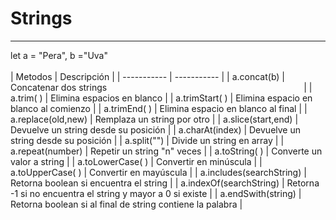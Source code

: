 # Strings
---

let a = "Pera",  b ="Uva"
<br />
<br />
| Metodos                   | Descripción                                                   |
| -----------               | -----------                                                   |
| a.concat(b)               | Concatenar dos strings &nbsp;&nbsp;&nbsp;&nbsp;&nbsp;&nbsp;&nbsp;&nbsp;&nbsp;&nbsp;&nbsp;&nbsp;&nbsp;&nbsp;&nbsp;&nbsp;&nbsp;&nbsp;&nbsp;&nbsp;&nbsp;&nbsp;&nbsp;&nbsp;&nbsp;&nbsp;&nbsp;&nbsp;&nbsp;&nbsp;&nbsp;&nbsp;&nbsp;&nbsp;&nbsp;&nbsp;&nbsp;&nbsp;&nbsp;&nbsp;&nbsp;&nbsp;&nbsp;&nbsp;&nbsp;&nbsp;&nbsp;&nbsp;&nbsp;&nbsp;&nbsp;&nbsp;&nbsp;&nbsp;&nbsp;&nbsp;&nbsp;&nbsp;&nbsp;&nbsp;&nbsp;&nbsp;&nbsp;&nbsp;&nbsp; &nbsp;&nbsp;&nbsp;&nbsp;&nbsp;&nbsp;&nbsp;&nbsp;&nbsp;&nbsp;&nbsp;&nbsp;                                      |
| a.trim( )                 | Elimina espacios en blanco                                    |
| a.trimStart( )            | Elimina espacio en blanco al comienzo                         |
| a.trimEnd( )              | Elimina espacio en blanco al final                            |
| a.replace(old,new)        | Remplaza un string por otro                                   |
| a.slice(start,end)        | Devuelve un string desde su posición                          |
| a.charAt(index)           | Devuelve un string desde su posición                          |
| a.split("")               | Divide un string en array                                     |
| a.repeat(number)          | Repetir un string "n" veces                                   |
| a.toString( )             | Converte un valor a string                                    |
| a.toLowerCase( )          | Convertir en minúscula                                        |
| a.toUpperCase( )          | Convertir en mayúscula                                        |
| a.includes(searchString)  | Retorna boolean si encuentra el string                        |
| a.indexOf(searchString)   | Retorna -1 si no encuentra el string y mayor a 0 si existe    |
| a.endSwith(string)        | Retorna boolean si al final de string contiene la palabra     |